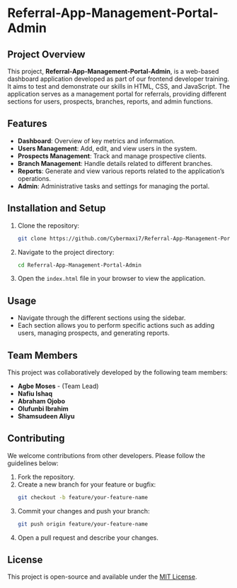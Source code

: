 # Referral-App-Management-Portal-Admin

## Project Overview

This project, **Referral-App-Management-Portal-Admin**, is a web-based dashboard application developed as part of our frontend developer training. It aims to test and demonstrate our skills in HTML, CSS, and JavaScript. The application serves as a management portal for referrals, providing different sections for users, prospects, branches, reports, and admin functions.

## Features

-   **Dashboard**: Overview of key metrics and information.
-   **Users Management**: Add, edit, and view users in the system.
-   **Prospects Management**: Track and manage prospective clients.
-   **Branch Management**: Handle details related to different branches.
-   **Reports**: Generate and view various reports related to the application’s operations.
-   **Admin**: Administrative tasks and settings for managing the portal.

## Installation and Setup

1. Clone the repository:
    ```bash
    git clone https://github.com/Cybermaxi7/Referral-App-Management-Portal-Admin.git
    ```
2. Navigate to the project directory:
    ```bash
    cd Referral-App-Management-Portal-Admin
    ```
3. Open the `index.html` file in your browser to view the application.

## Usage

-   Navigate through the different sections using the sidebar.
-   Each section allows you to perform specific actions such as adding users, managing prospects, and generating reports.

## Team Members

This project was collaboratively developed by the following team members:

-   **Agbe Moses** - (Team Lead)
-   **Nafiu Ishaq**
-   **Abraham Ojobo**
-   **Olufunbi Ibrahim**
-   **Shamsudeen Aliyu**

## Contributing

We welcome contributions from other developers. Please follow the guidelines below:

1. Fork the repository.
2. Create a new branch for your feature or bugfix:
    ```bash
    git checkout -b feature/your-feature-name
    ```
3. Commit your changes and push your branch:
    ```bash
    git push origin feature/your-feature-name
    ```
4. Open a pull request and describe your changes.

## License

This project is open-source and available under the [MIT License](LICENSE).
